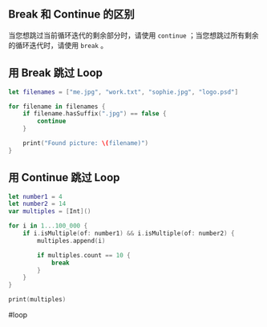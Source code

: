 ## Break 和 Continue 的区别

当您想跳过当前循环迭代的剩余部分时，请使用 `continue` ；当您想跳过所有剩余的循环迭代时，请使用 `break` 。

## 用 Break 跳过 Loop

```swift
let filenames = ["me.jpg", "work.txt", "sophie.jpg", "logo.psd"]

for filename in filenames {
    if filename.hasSuffix(".jpg") == false {
        continue
    }

    print("Found picture: \(filename)")
}
```

## 用 Continue 跳过 Loop

```swift
let number1 = 4
let number2 = 14
var multiples = [Int]()

for i in 1...100_000 {
    if i.isMultiple(of: number1) && i.isMultiple(of: number2) {
        multiples.append(i)

        if multiples.count == 10 {
            break
        }
    }
}

print(multiples)
```

#loop